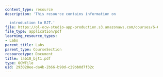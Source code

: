 ```yaml
---
content_type: resource
description: 'This resource contains information on

  introduction to BJT.'
file: https://ol-ocw-studio-app-production.s3.amazonaws.com/courses/6-071j-introduction-to-electronics-signals-and-measurement-spring-2006/293028eeda4b2b66b98dc29bb0d7f32c_lab18_bjt1.pdf
file_type: application/pdf
learning_resource_types:
- Labs
parent_title: Labs
parent_type: CourseSection
resourcetype: Document
title: lab18_bjt1.pdf
type: OCWFile
uid: 293028ee-da4b-2b66-b98d-c29bb0d7f32c
---
```

